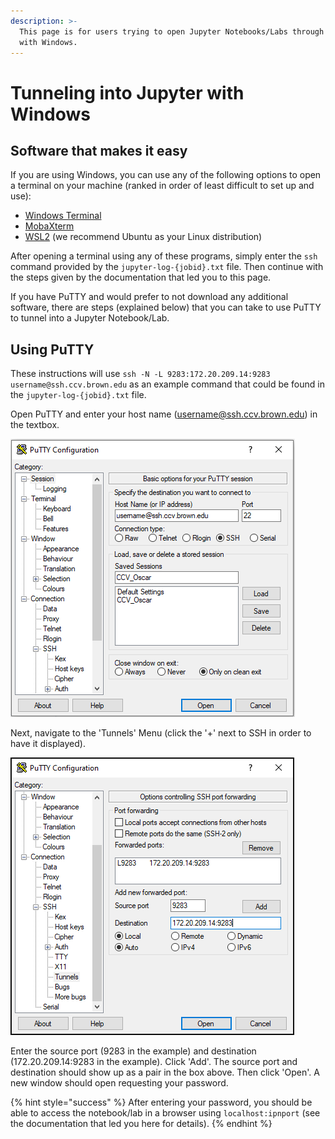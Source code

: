 ```yaml
---
description: >-
  This page is for users trying to open Jupyter Notebooks/Labs through Oscar
  with Windows.
---
```


# Tunneling into Jupyter with Windows

## Software that makes it easy

If you are using Windows, you can use any of the following options to open a terminal on your machine \(ranked in order of least difficult to set up and use\):

* [Windows Terminal](https://www.microsoft.com/en-us/p/windows-terminal/9n0dx20hk701?activetab=pivot:overviewtab)
* [MobaXterm](https://mobaxterm.mobatek.net/download-home-edition.html)
* [WSL2](https://docs.microsoft.com/en-us/windows/wsl/install-win10) \(we recommend Ubuntu as your Linux distribution\)

After opening a terminal using any of these programs, simply enter the `ssh` command provided by the `jupyter-log-{jobid}.txt` file. Then continue with the steps given by the documentation that led you to this page.

If you have PuTTY and would prefer to not download any additional software, there are steps \(explained below\) that you can take to use PuTTY to tunnel into a Jupyter Notebook/Lab.

## Using PuTTY

These instructions will use `ssh -N -L 9283:172.20.209.14:9283 username@ssh.ccv.brown.edu` as an example command that could be found in the `jupyter-log-{jobid}.txt`  file.

Open PuTTY and enter your host name \(username@ssh.ccv.brown.edu\) in the textbox.

![](../.gitbook/assets/image%20%287%29.png)

Next, navigate to the 'Tunnels' Menu \(click the '+' next to SSH in order to have it displayed\).

![](../.gitbook/assets/image%20%289%29.png)

Enter the source port \(9283 in the example\) and destination \(172.20.209.14:9283 in the example\). Click 'Add'. The source port and destination should show up as a pair in the box above. Then click 'Open'. A new window should open requesting your password.

{% hint style="success" %}
After entering your password, you should be able to access the notebook/lab in a browser using `localhost:ipnport` \(see the documentation that led you here for details\).
{% endhint %}


